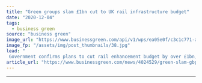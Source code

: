 ```yaml
---
title: "Green groups slam £1bn cut to UK rail infrastructure budget"
date: "2020-12-04"
tags: 
  - business green
source: "business green"
image_url: "https://www.businessgreen.com/api/v1/wps/ea05e0f/c3c1c771-acd2-4682-b569-12bfb4699676/1/iStock-1152782467-railway-185x114.jpg"
image_fp: "/assets/img/post_thumbnails/38.jpg"
lead: "
 Government confirms plans to cut rail enhancement budget by over £1bn, drawing critical comparison to £27bn roads spending ..."
article_url: "https://www.businessgreen.com/news/4024529/green-slam-gbp1bn-cut-uk-rail-infrastructure-budget"
---
```


---
